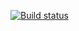 [![Build status](https://ci.appveyor.com/api/projects/status/np2khhtunloqieef?svg=true)](https://ci.appveyor.com/project/Orlov-D/aqa-2-4-1-page-page-page)

<!--
java -jar artifacts/app-ibank-build-for-testers.jar -P:profile=test

git init
git remote add origin https://github.com/netology-git/demo.git
git add .gitignore
git add -f artifacts/app-ibank-build-for-testers.jar
git add *
git commit -am "Initial commit"
git push --set-upstream origin master
-->